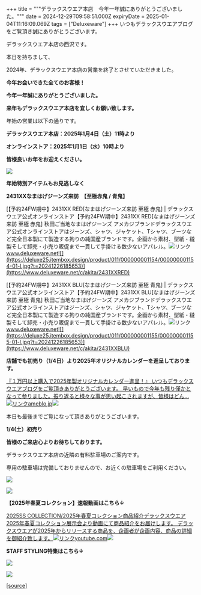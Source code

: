 +++
title = """デラックスウエア本店　今年一年誠にありがとうございました。"""
date = 2024-12-29T09:58:51.000Z
expiryDate = 2025-01-04T11:16:09.069Z
tags = ["Deluxeware"]
+++
いつもデラックスウエアブログをご覧頂き誠にありがとうございます。

デラックスウエア本店の西沢です。

本日を持ちまして、

2024年、デラックスウエア本店の営業を終了とさせていただきました。

**今年お会いできた全てのお客様！**

**今年一年誠にありがとうございました。**

**来年もデラックスウエア本店を宜しくお願い致します。**

年始の営業は以下の通りです。

**デラックスウエア本店：2025年1月4日（土）11時より**

**オンラインストア：2025年1月1日（水）10時より**

**皆様良いお年をお迎えください。**

[![](https://stat.ameba.jp/user_images/20241229/17/deluxeware/98/58/j/o1176088215527114797.jpg)](https://stat.ameba.jp/user_images/20241229/17/deluxeware/98/58/j/o1176088215527114797.jpg)

**年始特別アイテムもお見逃しなく**

**2431XXなまはげジーンズ来訪　【至極赤鬼 / 青鬼】**

[【予約24FW期中】2431XX RED\[なまはげジーンズ来訪 至極 赤鬼\] | デラックスウエア公式オンラインストア【予約24FW期中】2431XX RED\[なまはげジーンズ来訪 至極 赤鬼\] 秋田ご当地なまはげジーンズ アメカジブランドデラックスウエア公式オンラインストアはジーンズ、シャツ、ジャケット、Tシャツ、ブーツなど完全日本製にて製造する拘りの純国産ブランドです。企画から素材、型紙・縫製そして卸売・小売り販促まで一貫して手掛ける数少ないアパレル。![リンク](https://c.stat100.ameba.jp/ameblo/symbols/v3.20.0/svg/gray/editor_link.svg)www.deluxeware.net![](https://deluxe25.itembox.design/product/011/000000001154/000000001154-01-l.jpg?t=20241226185653)](https://www.deluxeware.net/c/akita/2431XXRED)

[【予約24FW期中】2431XX BLU\[なまはげジーンズ来訪 至極 青鬼\] | デラックスウエア公式オンラインストア【予約24FW期中】2431XX BLU\[なまはげジーンズ来訪 至極 青鬼\] 秋田ご当地なまはげジーンズ アメカジブランドデラックスウエア公式オンラインストアはジーンズ、シャツ、ジャケット、Tシャツ、ブーツなど完全日本製にて製造する拘りの純国産ブランドです。企画から素材、型紙・縫製そして卸売・小売り販促まで一貫して手掛ける数少ないアパレル。![リンク](https://c.stat100.ameba.jp/ameblo/symbols/v3.20.0/svg/gray/editor_link.svg)www.deluxeware.net![](https://deluxe25.itembox.design/product/011/000000001155/000000001155-01-l.jpg?t=20241226185653)](https://www.deluxeware.net/c/akita/2431XXBLU)

**店舗でも初売り（1/4日）より2025年オリジナルカレンダーを進呈しております。**

[『１万円以上購入で2025年製オリジナルカレンダー進呈！』 いつもデラックスウエアブログをご覧頂きありがとうございます。 早いもので今年も残り僅かとなって参りました。振り返ると様々な事が思い起こされますが、皆様はどん…![リンク](https://c.stat100.ameba.jp/ameblo/symbols/v3.20.0/svg/gray/editor_link.svg)ameblo.jp![](https://stat.ameba.jp/user_images/20241225/16/deluxeware/33/fc/j/o0800120015525544884.jpg)](https://ameblo.jp/deluxeware/entry-12879950296.html)

本日も最後までご覧になって頂きありがとうございます。

**1/4(土）初売り**

**皆様のご来店心よりお待ちしております。**

デラックスウエア本店の近隣の有料駐車場のご案内です。

専用の駐車場は完備しておりませんので、お近くの駐車場をご利用ください。

[![](https://stat.ameba.jp/user_images/20231002/16/deluxeware/6e/11/j/o0800080015345677212.jpg?caw=800)](https://ameblo.jp/deluxeware/image-12823266760-15345677212.html)

[![](https://stat.ameba.jp/user_images/20220415/12/deluxeware/3b/ce/j/o0800026015103175481.jpg?caw=800)](https://www.deluxeware.net/f/headstore)

**【2025年春夏コレクション】速報動画はこちら↓**

[2025SS COLLECTION/2025年春夏コレクション商品紹介デラックスウエア2025年春夏コレクション展示会より動画にて商品紹介をお届けします。 デラックスウエアが2025年からリリースする商品を、企画者が企画内容、商品の詳細を御紹介致します。![リンク](https://c.stat100.ameba.jp/ameblo/symbols/v3.20.0/svg/gray/editor_link.svg)youtube.com![](https://i.ytimg.com/vi/A71qJSd2lh4/hqdefault.jpg?sqp=-oaymwEXCOADEI4CSFryq4qpAwkIARUAAIhCGAE=&rs=AOn4CLAjvDtZHCLmch_wfz5qqtOMUoi28A&days_since_epoch=20086)](https://youtube.com/playlist?list=PLmcuUjZ67rhnclr762_W-zDg7FyyrNvqF&si=9JMa7QXu9-OVqUY3)

**STAFF STYLING特集はこちら↓**

[![](https://stat.ameba.jp/user_images/20241205/11/deluxeware/42/a2/j/o1200050015517935293.jpg?caw=800)](https://www.deluxeware.net/f/styling)

[![](https://stat.ameba.jp/user_images/20240315/15/deluxeware/04/7f/j/o0800026015413271803.jpg?caw=800)](https://www.instagram.com/deluxeware/?hl=ja)

[[source]](https://ameblo.jp/deluxeware/entry-12880438791.html)
